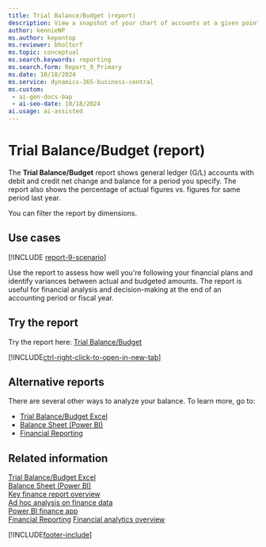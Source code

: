 ```yaml
---
title: Trial Balance/Budget (report)
description: View a snapshot of your chart of accounts at a given point and check the debit and credit net change and closing balance compared to the budget.
author: kennieNP
ms.author: kepontop
ms.reviewer: bholtorf
ms.topic: conceptual
ms.search.keywords: reporting
ms.search.form: Report_9_Primary
ms.date: 10/18/2024
ms.service: dynamics-365-business-central
ms.custom:
 - ai-gen-docs-bap
 - ai-seo-date: 10/18/2024
ai.usage: ai-assisted
---
```


# Trial Balance/Budget (report)

The **Trial Balance/Budget** report shows general ledger (G/L) accounts with debit and credit net change and balance for a period you specify. The report also shows the percentage of actual figures vs. figures for same period last year.

You can filter the report by dimensions.

## Use cases

[!INCLUDE [report-9-scenario](../includes/report-9-scenario-include.md)]

Use the report to assess how well you're following your financial plans and identify variances between actual and budgeted amounts. The report is useful for financial analysis and decision-making at the end of an accounting period or fiscal year.

## Try the report

Try the report here: [Trial Balance/Budget](https://businesscentral.dynamics.com?report=9)

[!INCLUDE[ctrl-right-click-to-open-in-new-tab](../includes/ctrl-right-click-to-open-in-new-tab.md)]

## Alternative reports

There are several other ways to analyze your balance. To learn more, go to:

- [Trial Balance/Budget Excel](../reports/report-4406.md)
- [Balance Sheet (Power BI)](../finance-powerbi-balance-sheet.md)
- [Financial Reporting](../bi-how-work-account-schedule.md)


## Related information

[Trial Balance/Budget Excel](../reports/report-4406.md)  
[Balance Sheet (Power BI)](../finance-powerbi-balance-sheet.md)  
[Key finance report overview](../finance-reports.md)  
[Ad hoc analysis on finance data](../ad-hoc-analysis-finance.md)  
[Power BI finance app](../finance-powerbi-app.md)  
[Financial Reporting](../bi-how-work-account-schedule.md)
[Financial analytics overview](../bi.md)  

[!INCLUDE[footer-include](../includes/footer-banner.md)]